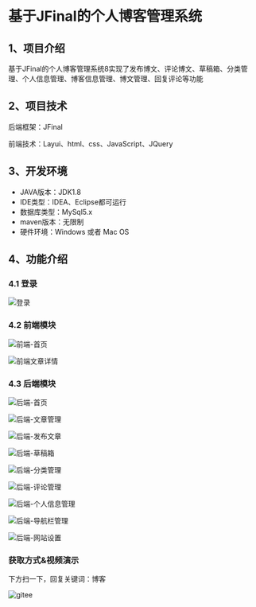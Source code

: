 # 基于JFinal的个人博客管理系统


## 1、项目介绍

基于JFinal的个人博客管理系统8实现了发布博文、评论博文、草稿箱、分类管理、个人信息管理、博客信息管理、博文管理、回复评论等功能


## 2、项目技术

后端框架：JFinal

前端技术：Layui、html、css、JavaScript、JQuery

## 3、开发环境

- JAVA版本：JDK1.8
- IDE类型：IDEA、Eclipse都可运行
- 数据库类型：MySql5.x
- maven版本：无限制
- 硬件环境：Windows 或者 Mac OS


## 4、功能介绍

### 4.1 登录

![登录](https://project-images-1256969109.cos.ap-chongqing.myqcloud.com/Typora-Images/202208021021334.jpg)

### 4.2 前端模块

![前端-首页](https://project-images-1256969109.cos.ap-chongqing.myqcloud.com/Typora-Images/202208021022231.jpg)

![前端文章详情](https://project-images-1256969109.cos.ap-chongqing.myqcloud.com/Typora-Images/202208021023580.jpg)

### 4.3 后端模块

![后端-首页](https://project-images-1256969109.cos.ap-chongqing.myqcloud.com/Typora-Images/202208021023304.jpg)

![后端-文章管理](https://project-images-1256969109.cos.ap-chongqing.myqcloud.com/Typora-Images/202208021023969.jpg)

![后端-发布文章](https://project-images-1256969109.cos.ap-chongqing.myqcloud.com/Typora-Images/202208021023931.jpg)

![后端-草稿箱](https://project-images-1256969109.cos.ap-chongqing.myqcloud.com/Typora-Images/202208021024334.jpg)

![后端-分类管理](https://project-images-1256969109.cos.ap-chongqing.myqcloud.com/Typora-Images/202208021023243.jpg)

![后端-评论管理](https://project-images-1256969109.cos.ap-chongqing.myqcloud.com/Typora-Images/202208021023028.jpg)

![后端-个人信息管理](https://project-images-1256969109.cos.ap-chongqing.myqcloud.com/Typora-Images/202208021023788.jpg)

![后端-导航栏管理](https://project-images-1256969109.cos.ap-chongqing.myqcloud.com/Typora-Images/202208021023207.jpg)

![后端-网站设置](https://project-images-1256969109.cos.ap-chongqing.myqcloud.com/Typora-Images/202208021023776.jpg)

### 获取方式&视频演示

下方扫一下，回复关键词：博客

![gitee](https://project-images-1256969109.cos.ap-chongqing.myqcloud.com/Typora-Images/202309291447341.png)

